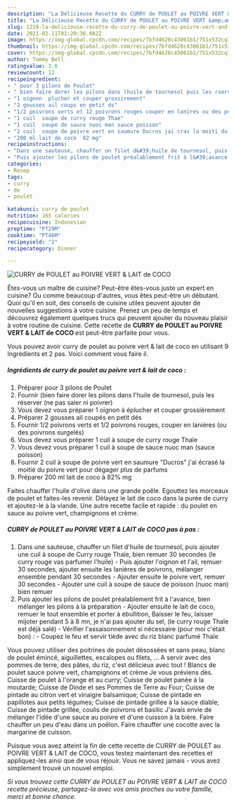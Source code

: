 ```yaml
---
description: "La Délicieuse Recette du CURRY de POULET au POIVRE VERT &amp;amp; LAIT de COCO"
title: "La Délicieuse Recette du CURRY de POULET au POIVRE VERT &amp;amp; LAIT de COCO"
slug: 1219-la-delicieuse-recette-du-curry-de-poulet-au-poivre-vert-and-amp-lait-de-coco
date: 2021-02-11T01:20:36.082Z
image: https://img-global.cpcdn.com/recipes/7bfd4628c43061b1/751x532cq70/curry-de-poulet-au-poivre-vert-lait-de-coco-photo-principale-de-la-recette.jpg
thumbnail: https://img-global.cpcdn.com/recipes/7bfd4628c43061b1/751x532cq70/curry-de-poulet-au-poivre-vert-lait-de-coco-photo-principale-de-la-recette.jpg
cover: https://img-global.cpcdn.com/recipes/7bfd4628c43061b1/751x532cq70/curry-de-poulet-au-poivre-vert-lait-de-coco-photo-principale-de-la-recette.jpg
author: Tommy Bell
ratingvalue: 3.6
reviewcount: 12
recipeingredient:
- " pour 3 pilons de Poulet"
- " bien faire dorer les pilons dans lhuile de tournesol puis les rserver ne pas saler ni poivrer"
- "1 oignon  plucher et couper grossirement"
- "2 gousses ail coups en petit ds"
- "1/2 poivrons verts et 12 poivrons rouges couper en lanires ou des poivrons surgels"
- "1 cuil  soupe de curry rouge Thae"
- "1 cuil  soupe de sauce nuoc man sauce poisson"
- "2 cuil  soupe de poivre vert en saumure Ducros jai cras la moiti du poivre vert pour dgager plus de parfums"
- "200 ml lait de coco  82 mg"
recipeinstructions:
- "Dans une sauteuse, chauffer un filet d&#39;huile de tournesol, puis ajouter une cuil à soupe de Curry rouge Thaïe, bien remuer 30 secondes (le curry rouge vas parfumer l&#39;huile) Puis ajouter l&#39;oignon et l&#39;ail, remuer 30 secondes, ajouter ensuite les lanières de poivrons, mélanger ensemble pendant 30 secondes Ajouter ensuite le poivre vert, remuer 30 secondes Ajouter une cuil à soupe de sauce de poisson (nuoc man) bien remuer"
- "Puis ajouter les pilons de poulet préalablement frit à l&#39;avance, bien mélanger les pilons à la préparation  Ajouter ensuite le lait de coco, remuer le tout ensemble et porter à ébullition, Baisser le feu, laisser mijoter pendant 5 à 8 mn, je n&#39;ai pas ajouter du sel, (le curry rouge Thaïe est déjà salé)  Vérifier l&#39;assaisonnement si nécessaire (pour moi c&#39;était bon) : Coupez le feu et servir tiède avec du riz blanc parfumé Thaïe"
categories:
- Resep
tags:
- curry
- de
- poulet

katakunci: curry de poulet 
nutrition: 165 calories
recipecuisine: Indonesian
preptime: "PT29M"
cooktime: "PT46M"
recipeyield: "2"
recipecategory: Dinner

---
```



![CURRY de POULET au POIVRE VERT &amp; LAIT de COCO](https://img-global.cpcdn.com/recipes/7bfd4628c43061b1/751x532cq70/curry-de-poulet-au-poivre-vert-lait-de-coco-photo-principale-de-la-recette.jpg)

Êtes-vous un maître de cuisine? Peut-être êtes-vous juste un expert en cuisine? Ou comme beaucoup d'autres, vous êtes peut-être un débutant. Quoi qu'il en soit, des conseils de cuisine utiles peuvent ajouter de nouvelles suggestions à votre cuisine. Prenez un peu de temps et découvrez également quelques trucs qui peuvent ajouter du nouveau plaisir à votre routine de cuisine. Cette recette de <strong> CURRY de POULET au POIVRE VERT &amp; LAIT de COCO </strong> est peut-être parfaite pour vous.

<!--inarticleads1-->

Vous pouvez avoir curry de poulet au poivre vert &amp; lait de coco en utilisant 9 Ingrédients et 2 pas. Voici comment vous faire il.

##### Ingrédients de curry de poulet au poivre vert &amp; lait de coco :

1. Préparer  pour 3 pilons de Poulet
1. Fournir  (bien faire dorer les pilons dans l&#39;huile de tournesol, puis les réserver (ne pas saler ni poivrer)
1. Vous devez vous préparer 1 oignon à éplucher et couper grossièrement
1. Préparer 2 gousses ail coupés en petit dés
1. Fournir 1/2 poivrons verts et 1/2 poivrons rouges, couper en lanières (ou des poivrons surgelés)
1. Vous devez vous préparer 1 cuil à soupe de curry rouge Thaïe
1. Vous devez vous préparer 1 cuil à soupe de sauce nuoc man (sauce poisson)
1. Fournir 2 cuil à soupe de poivre vert en saumure &#34;Ducros&#34; j&#39;ai écrasé la moitié du poivre vert pour dégager plus de parfums
1. Préparer 200 ml lait de coco à 82% mg


Faites chauffer l&#39;huile d&#39;olive dans une grande poêle. Egouttez les morceaux de poulet et faites-les revenir. Délayez le lait de coco dans la purée de curry et ajoutez-le à la viande. Une autre recette facile et rapide : du poulet en sauce au poivre vert, champignons et crème. 

<!--inarticleads2-->

##### CURRY de POULET au POIVRE VERT &amp; LAIT de COCO pas à pas :

1. Dans une sauteuse, chauffer un filet d&#39;huile de tournesol, puis ajouter une cuil à soupe de Curry rouge Thaïe, bien remuer 30 secondes (le curry rouge vas parfumer l&#39;huile) - Puis ajouter l&#39;oignon et l&#39;ail, remuer 30 secondes, ajouter ensuite les lanières de poivrons, mélanger ensemble pendant 30 secondes - Ajouter ensuite le poivre vert, remuer 30 secondes - Ajouter une cuil à soupe de sauce de poisson (nuoc man) bien remuer
1. Puis ajouter les pilons de poulet préalablement frit à l&#39;avance, bien mélanger les pilons à la préparation  - Ajouter ensuite le lait de coco, remuer le tout ensemble et porter à ébullition, Baisser le feu, laisser mijoter pendant 5 à 8 mn, je n&#39;ai pas ajouter du sel, (le curry rouge Thaïe est déjà salé)  - Vérifier l&#39;assaisonnement si nécessaire (pour moi c&#39;était bon) : - Coupez le feu et servir tiède avec du riz blanc parfumé Thaïe


Vous pouvez utiliser des poitrines de poulet désossées et sans peau, blanc de poulet émincé, aiguillettes, escalopes ou filets, … A servir avec des pommes de terre, des pâtes, du riz, c&#39;est délicieux avec tout ! Blancs de poulet sauce poivre vert, champignons et crème Je vous préviens dès. Cuisse de poulet à l&#39;orange et au curry; Cuisse de poulet panée à la moutarde; Cuisse de Dinde et ses Pommes de Terre au Four; Cuisse de pintade au citron vert et vinaigre balsamique; Cuisse de pintade en papillotes aux petits légumes; Cuisse de pintade grillée à la sauce diable; Cuisse de pintade grillée, coulis de poivrons et basilic J&#39;avais envie de mélanger l&#39;idée d&#39;une sauce au poivre et d&#39;une cuisson à la bière. Faire chauffer un peu d&#39;eau dans un poêlon. Faire chauffer une cocotte avec la margarine de cuisson. 

<!--inarticleads1-->

<p>
Puisque vous avez atteint la fin de cette recette de CURRY de POULET au POIVRE VERT &amp; LAIT de COCO, vous testez maintenant des recettes et appliquez-les ainsi que de vous réjouir. Vous ne savez jamais - vous avez simplement trouvé un nouvel emploi.
</p>

<p>
<i>Si vous trouvez cette CURRY de POULET au POIVRE VERT &amp; LAIT de COCO recette précieuse, partagez-la avec vos amis proches ou votre famille, merci et bonne chance.</i>
</p>
